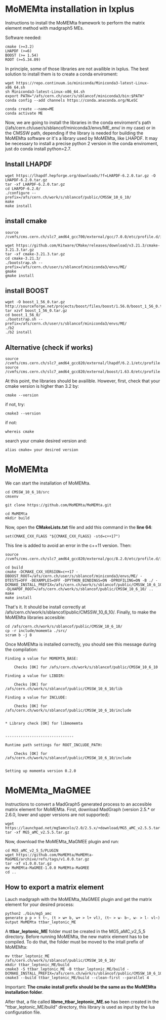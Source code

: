 # MoMEMta installation in lxplus

Instructions to install the MoMEMta framework to perform the matrix element method with madgraph5 MEs.

Software needed:

```
cmake (>=3.2)
LHAPDF (>=6)
BOOST (>= 1.54)
ROOT (>=5.34.09)
```



In principle, some of those libraries are not availible in lxplus. The best solution to install them is to create a conda enviroment:

```
wget https://repo.continuum.io/miniconda/Miniconda3-latest-Linux-x86_64.sh
sh Miniconda3-latest-Linux-x86_64.sh
export PATH="/afs/cern.ch/user/s/sblancof/miniconda3/bin:$PATH"
conda config --add channels https://conda.anaconda.org/NLeSC

conda create --name=ME
conda activate ME
```

Now, we are going to install the libraries in the conda enviroment's path (/afs/cern.ch/user/s/sblancof/miniconda3/envs/ME_env/ in my case) or in the CMSSW path, depending if the library is needed for building the MoMEMta software or it's a library used by MoMEMta, like LHAPDF. It may be necessary to install a precise python 2 version in the conda enviroment, just do conda install python=2.7. 

## Install LHAPDF

```
wget https://lhapdf.hepforge.org/downloads/?f=LHAPDF-6.2.0.tar.gz -O LHAPDF-6.2.0.tar.gz
tar -xf LHAPDF-6.2.0.tar.gz
cd LHAPDF-6.2.0/
./configure --prefix=/afs/cern.ch/work/s/sblancof/public/CMSSW_10_6_10/
make
make install
```

## install cmake

```
source /cvmfs/cms.cern.ch/slc7_amd64_gcc700/external/gcc/7.0.0/etc/profile.d/init.sh

wget https://github.com/Kitware/CMake/releases/download/v3.21.3/cmake-3.21.3.tar.gz
tar -xf cmake-3.21.3.tar.gz
cd cmake-3.21.3/
./bootstrap.sh --prefix=/afs/cern.ch/user/s/sblancof/miniconda3/envs/ME/
gmake
gmake install
```

## install BOOST

```
wget -O boost_1_56_0.tar.gz http://sourceforge.net/projects/boost/files/boost/1.56.0/boost_1_56_0.tar.gz/download
tar xzvf boost_1_56_0.tar.gz
cd boost_1_56_0/
./bootstrap.sh --prefix=/afs/cern.ch/user/s/sblancof/miniconda3/envs/ME/
./b2 
./b2 install
```


## Alternative (check if works)

```
source /cvmfs/cms.cern.ch/slc7_amd64_gcc820/external/lhapdf/6.2.1/etc/profile.d/init.sh
source /cvmfs/cms.cern.ch/slc7_amd64_gcc820/external/boost/1.63.0/etc/profile.d/init.sh
```

At this point, the libraries should be availible. However, first, check that your cmake version is higher than 3.2 by:

```
cmake --version
```

if not, try:

```
cmake3 --version
```

if not:

```
whereis cmake
```

search your cmake desired version and:

```
alias cmake= your desired version
```

# MoMEMta

We can start the installation of MoMEMta.

```
cd CMSSW_10_6_10/src
cmsenv

git clone https://github.com/MoMEMta/MoMEMta.git

cd MoMEMta
mkdir build
```

Now, open the **CMakeLists.txt** file and add this command in the **line 64**:

```
set(CMAKE_CXX_FLAGS "${CMAKE_CXX_FLAGS} -std=c++17")
```

This line is added to avoid an error in the c++11 version. Then:

```
source /cvmfs/cms.cern.ch/slc7_amd64_gcc820/external/gcc/8.2.0/etc/profile.d/init.sh

cd build
cmake -DCMAKE_CXX_VERSION=c++17 -DBOOST_ROOT=/afs/cern.ch/user/s/sblancof/miniconda3/envs/ME/ -DTESTS=OFF -DEXAMPLES=OFF -DPYTHON_BINDINGS=ON -DPROFILING=ON -B ./ -DCMAKE_INSTALL_PREFIX=/afs/cern.ch/work/s/sblancof/public/CMSSW_10_6_10/ -DLHAPDF_ROOT=/afs/cern.ch/work/s/sblancof/public/CMSSW_10_6_10/ ..
make 
make install
```

That's it. It should be install correctly at /afs/cern.ch/work/s/sblancof/public/CMSSW_10_6_10/. Finally, to make the MoMEMta libraries accesible:


```
cd /afs/cern.ch/work/s/sblancof/public/CMSSW_10_6_10/
cp -r include/momemta ./src/
scram b -j 8
```

Once MoMEMta is installed correctly, you should see this message during the compilation:

```
Finding a value for MOMEMTA_BASE:

	Checks [OK] for /afs/cern.ch/work/s/sblancof/public/CMSSW_10_6_10

Finding a value for LIBDIR:

	Checks [OK] for /afs/cern.ch/work/s/sblancof/public/CMSSW_10_6_10/lib

Finding a value for INCLUDE:

	Checks [OK] for /afs/cern.ch/work/s/sblancof/public/CMSSW_10_6_10/include


* Library check [OK] for libmomemta     


-------------------------------

Runtime path settings for ROOT_INCLUDE_PATH:

	Checks [OK] for /afs/cern.ch/work/s/sblancof/public/CMSSW_10_6_10/include


Setting up momemta version 0.2.0
```



# MoMEMta_MaGMEE


Instructions to convert a MadGraph5 generated process to an accesible matrix element for MoMEMta. First, download MadGraph (version 2.5.* or 2.6.0, lower and upper versions are not supported):

```
wget https://launchpad.net/mg5amcnlo/2.0/2.5.x/+download/MG5_aMC_v2.5.5.tar.gz
tar -xf MG5_aMC_v2.5.5.tar.gz
```

Now, download the MoMEMta_MaGMEE plugin and run:

```
cd MG5_aMC_v2_5_5/PLUGIN
wget https://github.com/MoMEMta/MoMEMta-MaGMEE/archive/refs/tags/v1.0.0.tar.gz
tar -xf v1.0.0.tar.gz
mv MoMEMta-MaGMEE-1.0.0 MoMEMta-MaGMEE
cd ..
```

## How to export a matrix element

Lauch madgraph with the MoMEMta_MaGMEE plugin and get the matrix element for your desired process:

```
python2 ./bin/mg5_amc
generate p p > t t~, (t > w+ b, w+ > l+ vl), (t~ > w- b~, w- > l- vl~)
output MoMEMta ttbar_leptonic_ME
```

A **ttbar_leptonic_ME** folder must be created in the MG5_aMC_v2_5_5 directory. Before running MoMEMta, the new matrix element has to be compiled. To do that, the folder must be moved to the intall prefix of MoMEMta:

```
mv ttbar_leptonic_ME /afs/cern.ch/work/s/sblancof/public/CMSSW_10_6_10/
mkdir ttbar_leptonic_ME/build
cmake3 -S ttbar_leptonic_ME -B ttbar_leptonic_ME/build -DCMAKE_INSTALL_PREFIX=/afs/cern.ch/work/s/sblancof/public/CMSSW_10_6_10/ 
cmake3 --build ttbar_leptonic_ME/build --clean-first --parallel 4
```

Important: **The cmake install prefix should be the same as the MoMEMta installation folder**.

After that, a file called **libme_ttbar_leptonic_ME.so** has been created in the "ttbar_leptonic_ME/build" directory, this library is used as input by the lua configuration file.


